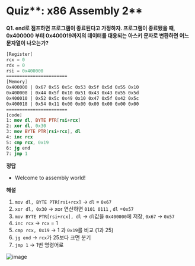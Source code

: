 # Quiz**: x86 Assembly 2**

**Q1. end로 점프하면 프로그램이 종료된다고 가정하자. 프로그램이 종료됐을 때, 0x400000 부터 0x400019까지의 데이터를 대응되는 아스키 문자로 변환하면 어느 문자열이 나오는가?**

```nasm
[Register]
rcx = 0
rdx = 0
rsi = 0x400000
=======================
[Memory]
0x400000 | 0x67 0x55 0x5c 0x53 0x5f 0x5d 0x55 0x10
0x400008 | 0x44 0x5f 0x10 0x51 0x43 0x43 0x55 0x5d
0x400010 | 0x52 0x5c 0x49 0x10 0x47 0x5f 0x42 0x5c
0x400018 | 0x54 0x11 0x00 0x00 0x00 0x00 0x00 0x00
=======================
[code]
1: mov dl, BYTE PTR[rsi+rcx]
2: xor dl, 0x30
3: mov BYTE PTR[rsi+rcx], dl
4: inc rcx
5: cmp rcx, 0x19
6: jg end
7: jmp 1
```

**정답**

- Welcome to assembly world!

**해설**

1. `mov dl, BYTE PTR[rsi+rcx]` → `dl` = `0x67`
2. `xor dl, 0x30` → xor 연산하면 `0101 0111` , `dl` =`0x57`
3. `mov BYTE PTR[rsi+rcx], dl` → `dl`값을 `0x400000`에 저장, `0x67` → `0x57` 
4. `inc rcx` → `rcx` = 1
5. `cmp rcx, 0x19` → 1 과 `0x19`를 비교 (1과 25)
6. `jg end` → `rcx`가 25보다 크면  분기
7. `jmp 1` → 1번 명령어로

![image](https://github.com/user-attachments/assets/afaa1039-c389-4c7a-8d03-a4628c24c043)
